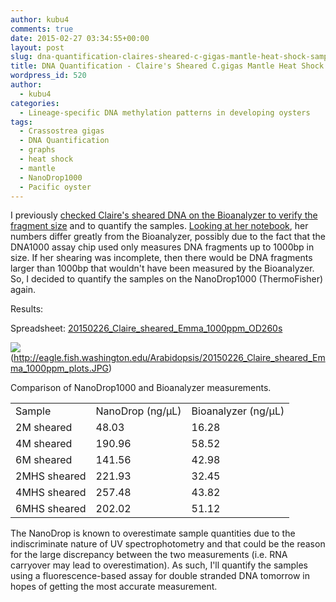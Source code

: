 ```yaml
---
author: kubu4
comments: true
date: 2015-02-27 03:34:55+00:00
layout: post
slug: dna-quantification-claires-sheared-c-gigas-mantle-heat-shock-samples
title: DNA Quantification - Claire's Sheared C.gigas Mantle Heat Shock Samples
wordpress_id: 520
author:
  - kubu4
categories:
  - Lineage-specific DNA methylation patterns in developing oysters
tags:
  - Crassostrea gigas
  - DNA Quantification
  - graphs
  - heat shock
  - mantle
  - NanoDrop1000
  - Pacific oyster
---
```


I previously [checked Claire's sheared DNA on the Bioanalyzer to verify the fragment size](https://robertslab.github.io/sams-notebook/2015-02-20-bioanalyzer-c-gigas-sheared-dna-from-20140108.html) and to quantify the samples. [Looking at her notebook](https://www.evernote.com/pub/che625/che625snotebook#st=p&n=b0e96db7-e001-411d-9870-873dad00afee), her numbers differ greatly from the Bioanalyzer, possibly due to the fact that the DNA1000 assay chip used only measures DNA fragments up to 1000bp in size. If her shearing was incomplete, then there would be DNA fragments larger than 1000bp that wouldn't have been measured by the Bioanalyzer. So, I decided to quantify the samples on the NanoDrop1000 (ThermoFisher) again.



Results:

Spreadsheet: [20150226_Claire_sheared_Emma_1000ppm_OD260s](https://docs.google.com/spreadsheets/d/1Ao-drpl7f-5HCsDhRtMIvdQws4Gpt2ro-8nEXGZjHeE/edit?usp=sharing)







![](https://eagle.fish.washington.edu/Arabidopsis/20150226_Claire_sheared_Emma_1000ppm_plots.JPG)(http://eagle.fish.washington.edu/Arabidopsis/20150226_Claire_sheared_Emma_1000ppm_plots.JPG)



Comparison of NanoDrop1000 and Bioanalyzer measurements.

<table >
<tbody >
<tr >

<td >Sample
</td>

<td >NanoDrop (ng/μL)
</td>

<td >Bioanalyzer (ng/μL)
</td>
</tr>
<tr >

<td >2M sheared
</td>

<td >48.03
</td>

<td >16.28
</td>
</tr>
<tr >

<td >4M sheared
</td>

<td >190.96
</td>

<td >58.52
</td>
</tr>
<tr >

<td >6M sheared
</td>

<td >141.56
</td>

<td >42.98
</td>
</tr>
<tr >

<td >2MHS sheared
</td>

<td >221.93
</td>

<td >32.45
</td>
</tr>
<tr >

<td >4MHS sheared
</td>

<td >257.48
</td>

<td >43.82
</td>
</tr>
<tr >

<td >6MHS sheared
</td>

<td >202.02
</td>

<td >51.12
</td>
</tr>
</tbody>
</table>

The NanoDrop is known to overestimate sample quantities due to the indiscriminate nature of UV spectrophotometry and that could be the reason for the large discrepancy between the two measurements (i.e. RNA carryover may lead to overestimation). As such, I'll quantify the samples using a fluorescence-based assay for double stranded DNA tomorrow in hopes of getting the most accurate measurement.
